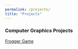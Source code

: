 ```yaml
---
permalink: /projects/
title: "Projects"
---
```


### Computer Graphics Projects
[Frogger Game](https://sxia2.github.io/projects/Program4) 